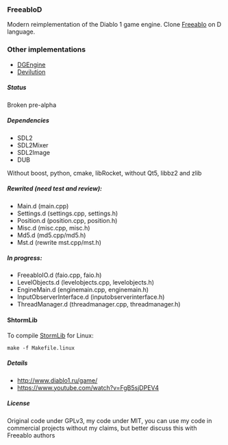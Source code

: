 ### FreeabloD
Modern reimplementation of the Diablo 1 game engine. Clone [Freeablo](https://github.com/wheybags/freeablo) on D language.

### Other implementations

- [DGEngine](https://github.com/dgengin/DGEngine)
- [Devilution](https://github.com/diasurgical/devilution)

##### Status
Broken pre-alpha

##### Dependencies
- SDL2
- SDL2Mixer
- SDL2Image
- DUB

Without boost, python, cmake, libRocket, without Qt5, libbz2 and zlib

##### Rewrited (need test and review):
- Main.d (main.cpp)
- Settings.d (settings.cpp, settings.h)
- Position.d (position.cpp, position.h)
- Misc.d (misc.cpp, misc.h)
- Md5.d (md5.cpp/md5.h)
- Mst.d (rewrite mst.cpp/mst.h)

##### In progress:
- FreeabloIO.d (faio.cpp, faio.h)
- LevelObjects.d (levelobjects.cpp, levelobjects.h)
- EngineMain.d (enginemain.cpp, enginemain.h)
- InputObserverInterface.d (inputobserverinterface.h)
- ThreadManager.d (threadmanager.cpp, threadmanager.h)

#### ShtormLib
To compile [StormLib](https://github.com/ladislav-zezula/StormLib) for Linux:
```
make -f Makefile.linux
```

##### Details
- http://www.diablo1.ru/game/
- https://www.youtube.com/watch?v=FgB5sjDPEV4

##### License
Original code under GPLv3, my code under MIT, you can use my code in commercial projects without my claims, but better discuss this with Freeablo authors
